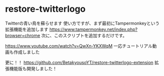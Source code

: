 # restore-twitterlogo
Twitterの青い鳥を蘇らせます
使い方ですが、まず最初にTampermonkeyという拡張機能を追加します
https://www.tampermonkey.net/index.php?browser=chrome
次に、このスクリプトを追加するだけです。

https://www.youtube.com/watch?v=QwXn-YKXWqM
一応チュートリアル動画も作成しました

更に！！
https://github.com/BetakyousoYT/restore-twitterlogo-extension
拡張機能版も開発しました！
